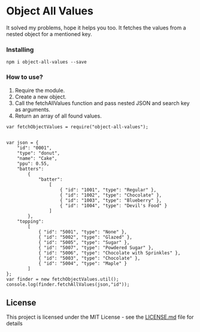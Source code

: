 # Object All Values

It solved my problems, hope it helps you too. It fetches the values from a nested object for a mentioned key.

### Installing

```
npm i object-all-values --save
```

### How to use?

1. Require the module.
2. Create a new object.
3. Call the fetchAllValues function and pass nested JSON and search key as arguments.
4. Return an array of all found values.

```
var fetchObjectValues = require("object-all-values");


var json = {
	"id": "0001",
	"type": "donut",
	"name": "Cake",
	"ppu": 0.55,
	"batters":
		{
			"batter":
				[
					{ "id": "1001", "type": "Regular" },
					{ "id": "1002", "type": "Chocolate" },
					{ "id": "1003", "type": "Blueberry" },
					{ "id": "1004", "type": "Devil's Food" }
				]
		},
	"topping":
		[
			{ "id": "5001", "type": "None" },
			{ "id": "5002", "type": "Glazed" },
			{ "id": "5005", "type": "Sugar" },
			{ "id": "5007", "type": "Powdered Sugar" },
			{ "id": "5006", "type": "Chocolate with Sprinkles" },
			{ "id": "5003", "type": "Chocolate" },
			{ "id": "5004", "type": "Maple" }
		]
};
var finder = new fetchObjectValues.util();
console.log(finder.fetchAllValues(json,"id"));

```

## License

This project is licensed under the MIT License - see the [LICENSE.md](LICENSE.md) file for details